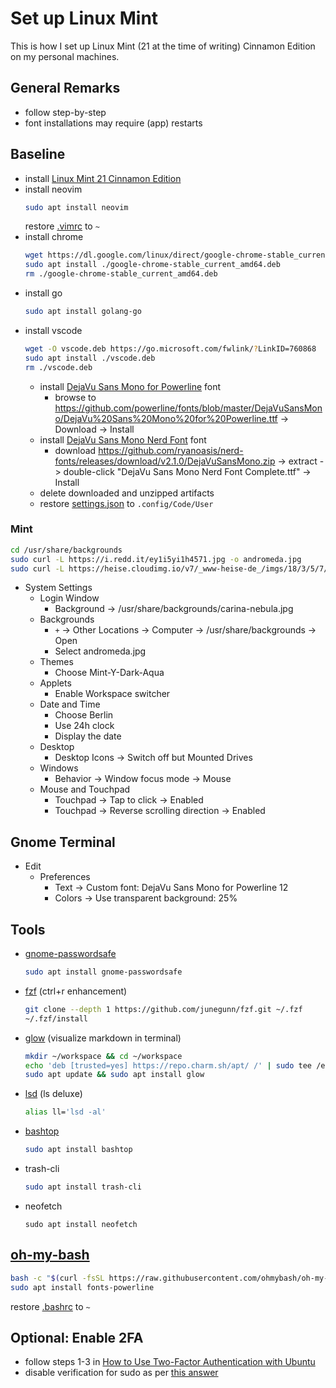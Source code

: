 # Set up Linux Mint

This is how I set up Linux Mint (21 at the time of writing) Cinnamon Edition on my personal machines.

## General Remarks

- follow step-by-step
- font installations may require (app) restarts

## Baseline

- install [Linux Mint 21 Cinnamon Edition](https://www.linuxmint.com/edition.php?id=299)
- install neovim
  ```bash
  sudo apt install neovim
  ```
  restore [.vimrc](.vimrc) to `~`
- install chrome
  ```bash
  wget https://dl.google.com/linux/direct/google-chrome-stable_current_amd64.deb
  sudo apt install ./google-chrome-stable_current_amd64.deb
  rm ./google-chrome-stable_current_amd64.deb
  ```
- install go
  ```bash
  sudo apt install golang-go
  ```
- install vscode
  ```bash
  wget -O vscode.deb https://go.microsoft.com/fwlink/?LinkID=760868
  sudo apt install ./vscode.deb
  rm ./vscode.deb
  ```
  - install [DejaVu Sans Mono for Powerline](https://stackoverflow.com/questions/64036536/strange-characters-for-ohmyz-in-vscode) font
    - browse to https://github.com/powerline/fonts/blob/master/DejaVuSansMono/DejaVu%20Sans%20Mono%20for%20Powerline.ttf -> Download -> Install
  - install [DejaVu Sans Mono Nerd Font](https://stackoverflow.com/questions/64036536/strange-characters-for-ohmyz-in-vscode) font
    - download https://github.com/ryanoasis/nerd-fonts/releases/download/v2.1.0/DejaVuSansMono.zip -> extract -> double-click "DejaVu Sans Mono Nerd Font Complete.ttf" -> Install
  - delete downloaded and unzipped artifacts 
  - restore [settings.json](.config/Code/User/settings.json) to `.config/Code/User`

### Mint

```bash
cd /usr/share/backgrounds
sudo curl -L https://i.redd.it/ey1i5yi1h4571.jpg -o andromeda.jpg
sudo curl -L https://heise.cloudimg.io/v7/_www-heise-de_/imgs/18/3/5/7/4/9/2/6/main_image_star-forming_region_carina_nircam_final-5mb.jpg-e2ced363d8019611.jpeg -o carina-nebula.jpg
```

- System Settings
  - Login Window
    - Background -> /usr/share/backgrounds/carina-nebula.jpg
  - Backgrounds 
    - `+` -> Other Locations -> Computer -> /usr/share/backgrounds -> Open
    - Select andromeda.jpg
  - Themes
    - Choose Mint-Y-Dark-Aqua
  - Applets
    - Enable Workspace switcher
  - Date and Time
    - Choose Berlin
    - Use 24h clock
    - Display the date
  - Desktop
    - Desktop Icons -> Switch off but Mounted Drives
  - Windows
    - Behavior -> Window focus mode -> Mouse
  - Mouse and Touchpad
    - Touchpad -> Tap to click -> Enabled 
    - Touchpad -> Reverse scrolling direction -> Enabled

## Gnome Terminal

- Edit
  - Preferences
    - Text -> Custom font: DejaVu Sans Mono for Powerline 12
    - Colors -> Use transparent background: 25%

## Tools

- [gnome-passwordsafe](https://gitlab.gnome.org/World/PasswordSafe)
  ```bash
  sudo apt install gnome-passwordsafe
  ```
- [fzf](https://github.com/junegunn/fzf) (ctrl+r enhancement)
  ```bash
  git clone --depth 1 https://github.com/junegunn/fzf.git ~/.fzf
  ~/.fzf/install
  ```
- [glow](https://github.com/charmbracelet/glow) (visualize markdown in terminal)
  ```bash
  mkdir ~/workspace && cd ~/workspace
  echo 'deb [trusted=yes] https://repo.charm.sh/apt/ /' | sudo tee /etc/apt/sources.list.d/charm.list
  sudo apt update && sudo apt install glow
  ```
- [lsd](https://github.com/Peltoche/lsd#installation) (ls deluxe)
  ```bash
  alias ll='lsd -al'
  ```
- [bashtop](https://github.com/aristocratos/bashtop)
  ```bash
  sudo apt install bashtop
  ```
- trash-cli
  ```bash
  sudo apt install trash-cli
  ```
- neofetch
  ```neofetch
  sudo apt install neofetch
  ```

## [oh-my-bash](https://github.com/ohmybash/oh-my-bash)

```bash
bash -c "$(curl -fsSL https://raw.githubusercontent.com/ohmybash/oh-my-bash/master/tools/install.sh)"
sudo apt install fonts-powerline
```

restore [.bashrc](.bashrc) to `~`

## Optional: Enable 2FA

- follow steps 1-3 in [How to Use Two-Factor Authentication with Ubuntu](https://www.tecmint.com/enable-two-factor-authentication-in-ubuntu/)
- disable verification for sudo as per [this answer](https://askubuntu.com/a/942583)
